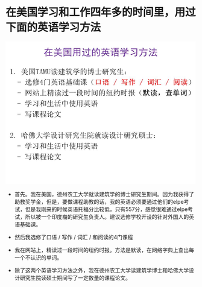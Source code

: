 # 在美国学习和工作四年多的时间里，用过下面的英语学习方法

![](/images/章2-“不背单词”的真需求英语学习法/在美国学习和工作四年多的时间里，用过下面的英语学习方法/幻灯片4.JPG)

- 首先。我在美国，德州农工大学就读建筑学的博士研究生期间。因为我获得了助教奖学金，但是，要做课程助教的话，我的英语必须要通过他们的elpe考试，但是我刚来的时候英语托福分比较低，只有557分，感觉很难通过elpe考试，所以被一个印度裔的研究生负责人。建议选修学校开设的针对外国人的英语基础课。

- 然后我选修了口语 / 写作 / 词汇 / 和阅读的4门课程
 
- 我在网站上，精读过一段时间的纽约时报。方法是默读，在网络字典上查出每一个不认识的单词。

- 除了这两个英语学习方法之外，我在德州农工大学读建筑学博士和哈佛大学设计研究生院读硕士期间写了一定数量的课程论文。
